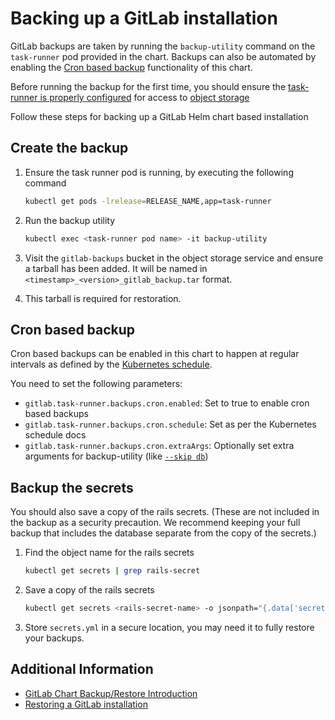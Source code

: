 # Backing up a GitLab installation

GitLab backups are taken by running the `backup-utility` command on the `task-runner` pod provided in the chart. Backups can also be automated by enabling the [Cron based backup](#cron-based-backup) functionality of this chart.

Before running the backup for the first time, you should ensure the [task-runner is properly configured](index.md) for
access to [object storage](index.md#object-storage)

Follow these steps for backing up a GitLab Helm chart based installation

## Create the backup

1. Ensure the task runner pod is running, by executing the following command

   ```sh
   kubectl get pods -lrelease=RELEASE_NAME,app=task-runner
   ```

1. Run the backup utility

   ```sh
   kubectl exec <task-runner pod name> -it backup-utility
   ```

1. Visit the `gitlab-backups` bucket in the object storage service and ensure a tarball has been added. It will be named in `<timestamp>_<version>_gitlab_backup.tar` format.

1. This tarball is required for restoration.

## Cron based backup

Cron based backups can be enabled in this chart to happen at regular intervals as defined by the [Kubernetes schedule](https://kubernetes.io/docs/tasks/job/automated-tasks-with-cron-jobs/#schedule).

You need to set the following parameters:

- `gitlab.task-runner.backups.cron.enabled`: Set to true to enable cron based backups
- `gitlab.task-runner.backups.cron.schedule`: Set as per the Kubernetes schedule docs
- `gitlab.task-runner.backups.cron.extraArgs`: Optionally set extra arguments for backup-utility (like [`--skip db`](https://gitlab.com/gitlab-org/build/CNG/blob/master/gitlab-task-runner/scripts/bin/backup-utility#L19))

## Backup the secrets

You should also save a copy of the rails secrets. (These are not included in the backup as a security precaution. We recommend keeping your full backup that includes the database separate from the copy of the secrets.)

1. Find the object name for the rails secrets

   ```sh
   kubectl get secrets | grep rails-secret
   ```

1. Save a copy of the rails secrets

   ```sh
   kubectl get secrets <rails-secret-name> -o jsonpath="{.data['secrets\.yml']}" | base64 --decode > secrets.yaml
   ```

1. Store `secrets.yml` in a secure location, you may need it to fully restore your backups.

## Additional Information

- [GitLab Chart Backup/Restore Introduction](index.md)
- [Restoring a GitLab installation](restore.md)
